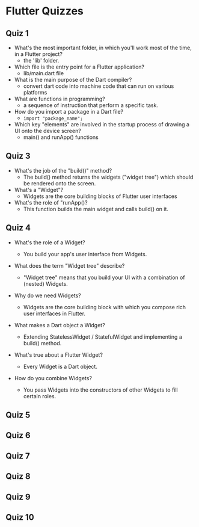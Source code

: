 # Flutter Quizzes

## Quiz 1

- What's the most important folder, in which you'll work most of the time, in a Flutter project?
  - the 'lib' folder.
- Which file is the entry point for a Flutter application?
  - lib/main.dart file
- What is the main purpose of the Dart compiler?
  - convert dart code into machine code that can run on various platforms
- What are functions in programming?
  - a sequence of instruction that perform a specific task.
- How do you import a package in a Dart file?
  - `import "package_name";`
- Which key "elements" are involved in the startup process of drawing a UI onto the device screen?
  - main() and runApp() functions
  
## Quiz 3

- What's the job of the "build()" method?
  - The build() method returns the widgets ("widget tree") which should be rendered onto the screen.
- What's a "Widget"?
  - Widgets are the core building blocks of Flutter user interfaces
- What's the role of "runApp()?
  - This function builds the main widget and calls build() on it.

## Quiz 4

- What's the role of a Widget?
  - You build your app's user interface from Widgets.

- What does the term "Widget tree" describe?
  - "Widget tree" means that you build your UI with a combination of (nested) Widgets.

- Why do we need Widgets?
  - Widgets are the core building block with which you compose rich user interfaces in Flutter.

- What makes a Dart object a Widget?
  - Extending StatelessWidget / StatefulWidget and implementing a build() method.

- What's true about a Flutter Widget?
  - Every Widget is a Dart object.

- How do you combine Widgets?
  - You pass Widgets into the constructors of other Widgets to fill certain roles.

## Quiz 5

## Quiz 6

## Quiz 7

## Quiz 8

## Quiz 9

## Quiz 10
